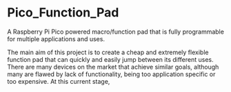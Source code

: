 # Pico_Function_Pad
A Raspberry Pi Pico powered macro/function pad that is fully programmable for multiple applications and uses.

The main aim of this project is to create a cheap and extremely flexible function pad that can quickly and easily jump between its different uses. There are many devices on the market that achieve similar goals, although many are flawed by lack of functionality, being too application specific or too expensive. 
At this current stage, 
